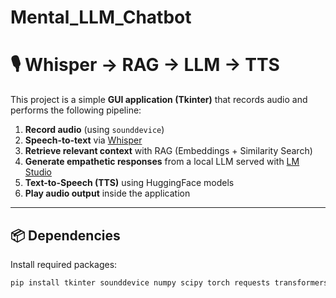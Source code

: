 # Mental_LLM_Chatbot
# 🎙 Whisper → RAG → LLM → TTS

This project is a simple **GUI application (Tkinter)** that records audio and performs the following pipeline:

1. **Record audio** (using `sounddevice`)
2. **Speech-to-text** via [Whisper](https://github.com/openai/whisper)
3. **Retrieve relevant context** with RAG (Embeddings + Similarity Search)
4. **Generate empathetic responses** from a local LLM served with [LM Studio](https://lmstudio.ai/)
5. **Text-to-Speech (TTS)** using HuggingFace models
6. **Play audio output** inside the application

---

## 📦 Dependencies

Install required packages:

```bash
pip install tkinter sounddevice numpy scipy torch requests transformers sentence-transformers scikit-learn whisper

